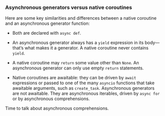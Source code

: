### Asynchronous generators versus native coroutines

Here are some key similarities and differences between a native coroutine and an asynchronous generator function:

- Both are declared with `async def`.
    
- An asynchronous generator always has a `yield` expression in its body—that’s what makes it a generator. A native coroutine never contains `yield`.
    
- A native coroutine may `return` some value other than `None`. An asynchronous generator can only use empty `return` statements.
    
- Native coroutines are awaitable: they can be driven by `await` expressions or passed to one of the many `asyncio` functions that take awaitable arguments, such as `create_task`. Asynchronous generators are not awaitable. They are asynchronous iterables, driven by `async for` or by asynchronous comprehensions.
    

Time to talk about asynchronous comprehensions.